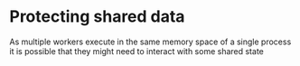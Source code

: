 # Protecting shared data
As multiple workers execute in the same memory space of a single process it is possible that they might need to interact with some shared state
